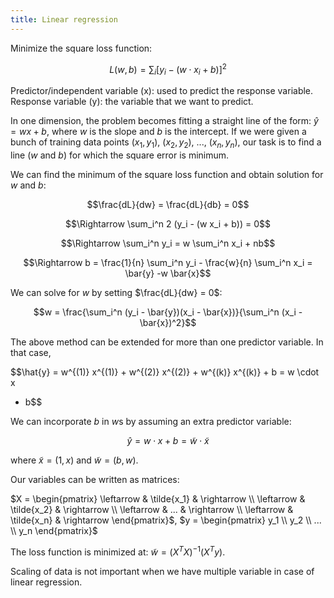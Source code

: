 ```yaml
---
title: Linear regression
---
```


Minimize the square loss function:

$$L(w, b) = \sum_i [y_i - (w \cdot x_i + b)]^2$$

Predictor/independent variable (x): used to predict the response variable.
Response variable (y): the variable that we want to predict.

In one dimension, the problem becomes fitting a straight line of the form:
$\hat{y} = wx +b$, where $w$ is the slope and $b$ is the intercept. If we were
given a bunch of training data points $(x_1, y_1),$ $(x_2, y_2),$ $...,$ $(x_n,
y_n)$, our task is to find a line ($w$ and $b$) for which the square error is
minimum.

We can find the minimum of the square loss function and obtain solution for $w$
and $b$:

$$\frac{dL}{dw} = \frac{dL}{db} = 0$$

$$\Rightarrow \sum_i^n 2 (y_i - (w x_i + b)) = 0$$

$$\Rightarrow \sum_i^n y_i = w \sum_i^n x_i + nb$$

$$\Rightarrow b = \frac{1}{n} \sum_i^n y_i - \frac{w}{n} \sum_i^n x_i = \bar{y}
-w \bar{x}$$

We can solve for $w$ by setting $\frac{dL}{dw} = 0$:

$$w = \frac{\sum_i^n (y_i - \bar{y})(x_i - \bar{x})}{\sum_i^n (x_i - \bar{x})^2}$$

The above method can be extended for more than one predictor variable. In that case,

$$\hat{y} = w^{(1)} x^{(1)} + w^{(2)} x^{(2)} + w^{(k)} x^{(k)} + b = w \cdot x
+ b$$

We can incorporate $b$ in $w$s by assuming an extra predictor variable:

$$\hat{y} = w \cdot x + b = \tilde{w} \cdot \tilde{x}$$

where $\tilde{x} = (1, x)$ and $\tilde{w} = (b, w)$.

Our variables can be written as matrices:

$X = \begin{pmatrix} \leftarrow & \tilde{x_1} & \rightarrow \\ \leftarrow &
\tilde{x_2} & \rightarrow \\ \leftarrow & ... & \rightarrow \\ \leftarrow &
\tilde{x_n} & \rightarrow \end{pmatrix}$, $y = \begin{pmatrix} y_1 \\ y_2
\\ ... \\ y_n \end{pmatrix}$

The loss function is minimized at: $\tilde{w} = (X^TX)^{-1}(X^Ty)$.

Scaling of data is not important when we have multiple variable in case of
linear regression.
